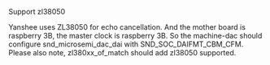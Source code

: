 Support zl38050

Yanshee uses ZL38050 for echo cancellation. And the mother board is raspberry 3B, the master clock is raspberry 3B. So the machine-dac should configure snd_microsemi_dac_dai with SND_SOC_DAIFMT_CBM_CFM. 
Please also note, zl380xx_of_match should add zl38050 supported.
